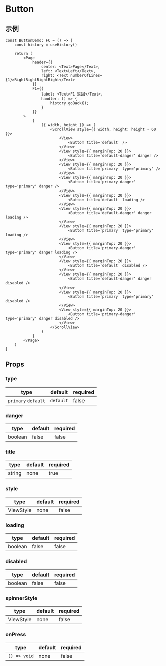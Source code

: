 # Button

## 示例
```tsx
const ButtonDemo: FC = () => {
    const history = useHistory()

    return (
        <Page
            header={{
                center: <Text>Page</Text>,
                left: <Text>Left</Text>,
                right: <Text numberOfLines={1}>RightRightRightRight</Text>
            }}
            F1={{
                label: <Text>F1 返回</Text>,
                handler: () => {
                    history.goBack();
                }
            }}
        >
            {
                ({ width, height }) => (
                    <ScrollView style={{ width, height: height - 60 }}>
                        <View>
                            <Button title='default' />
                        </View>
                        <View style={{ marginTop: 20 }}>
                            <Button title='default-danger' danger />
                        </View>
                        <View style={{ marginTop: 20 }}>
                            <Button title='primary' type='primary' />
                        </View>
                        <View style={{ marginTop: 20 }}>
                            <Button title='primary-danger' type='primary' danger />
                        </View>
                        <View style={{ marginTop: 20 }}>
                            <Button title='default' loading />
                        </View>
                        <View style={{ marginTop: 20 }}>
                            <Button title='default-danger' danger loading />
                        </View>
                        <View style={{ marginTop: 20 }}>
                            <Button title='primary' type='primary' loading />
                        </View>
                        <View style={{ marginTop: 20 }}>
                            <Button title='primary-danger' type='primary' danger loading />
                        </View>
                        <View style={{ marginTop: 20 }}>
                            <Button title='default' disabled />
                        </View>
                        <View style={{ marginTop: 20 }}>
                            <Button title='default-danger' danger disabled />
                        </View>
                        <View style={{ marginTop: 20 }}>
                            <Button title='primary' type='primary' disabled />
                        </View>
                        <View style={{ marginTop: 20 }}>
                            <Button title='primary-danger' type='primary' danger disabled />
                        </View>
                    </ScrollView>
                )
            }
        </Page>
    )
}
```
[](https://github.com/HuiWang111/rn-element/blob/main/docs/assets/button.png)

## Props
### type
| type | default | required |
| ---- | ---- | ---- |
| `primary` `default` | `default` | false |

### danger
| type | default | required |
| ---- | ---- | ---- |
| boolean | false | false |

### title
| type | default | required |
| ---- | ---- | ---- |
| string | none | true |

### style
| type | default | required |
| ---- | ---- | ---- |
| ViewStyle | none | false |

### loading
| type | default | required |
| ---- | ---- | ---- |
| boolean | false | false |

### disabled
| type | default | required |
| ---- | ---- | ---- |
| boolean | false | false |

### spinnerStyle
| type | default | required |
| ---- | ---- | ---- |
| ViewStyle | none | false |

### onPress
| type | default | required |
| ---- | ---- | ---- |
| `() => void` | none | false |